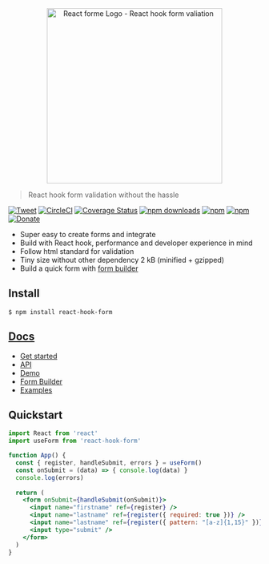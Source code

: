 <div align="center"><a href="https://react-hook-form.now.sh/"><img src="https://raw.githubusercontent.com/bluebill1049/react-hook-form/master/website/logo.png" alt="React forme Logo - React hook form valiation" width="350px" /></a></div>

> React hook form validation without the hassle 

[![Tweet](https://img.shields.io/twitter/url/http/shields.io.svg?style=social)](https://twitter.com/intent/tweet?text=React+Hook-Form&url=https://github.com/bluebill1049/react-hook-form)&nbsp;[![CircleCI](https://circleci.com/gh/bluebill1049/react-hook-form.svg?style=svg)](https://circleci.com/gh/bluebill1049/react-hook-form) [![Coverage Status](https://coveralls.io/repos/github/bluebill1049/react-hook-form/badge.svg?branch=master)](https://coveralls.io/github/bluebill1049/react-hook-form?branch=master) [![npm downloads](https://img.shields.io/npm/dm/react-hook-form.svg?style=flat-square)](https://www.npmjs.com/package/react-hook-form)
[![npm](https://img.shields.io/npm/dt/react-hook-form.svg?style=flat-square)](https://www.npmjs.com/package/react-hook-form)
[![npm](https://img.shields.io/npm/l/react-hook-form.svg?style=flat-square)](https://www.npmjs.com/package/react-lazyload-image)
[![Donate](https://img.shields.io/badge/donate-paypal-orange.svg?style=flat-square)](https://www.paypal.com/donate/?token=_m4SCZMEfepZQZn6nTYqdf7_8aheqLH1Rpy8oteP8nUlD0Ubp1nm4hGcPos5KACFr4AW7m&country.x=AU&locale.x=AU)

- Super easy to create forms and integrate
- Build with React hook, performance and developer experience in mind
- Follow html standard for validation
- Tiny size without other dependency 2 kB (minified + gzipped)
- Build a quick form with [form builder](https://react-hook-form.now.sh/builder)

## Install

    $ npm install react-hook-form

## [Docs](https://react-hook-form.now.sh/api)

- [Get started](https://react-hook-form.now.sh/api)
- [API](https://react-hook-form.now.sh/api)
- [Demo](https://react-hook-form.now.sh)
- [Form Builder](https://react-hook-form.now.sh/builder)
- [Examples](https://github.com/bluebill1049/react-hook-form/tree/master/examples)

## Quickstart

```jsx
import React from 'react'
import useForm from 'react-hook-form'

function App() {
  const { register, handleSubmit, errors } = useForm()
  const onSubmit = (data) => { console.log(data) }
  console.log(errors)
    
  return (
    <form onSubmit={handleSubmit(onSubmit)}>
      <input name="firstname" ref={register} />
      <input name="lastname" ref={register({ required: true })} />
      <input name="lastname" ref={register({ pattern: "[a-z]{1,15}" })} />
      <input type="submit" />
    </form>
  )
}

```
